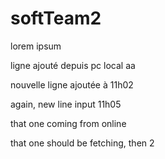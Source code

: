 # softTeam2

lorem ipsum

ligne ajouté depuis pc local aa

nouvelle ligne ajoutée à 11h02

again, new line input 11h05

that one coming from online


that one should be fetching, then 2
